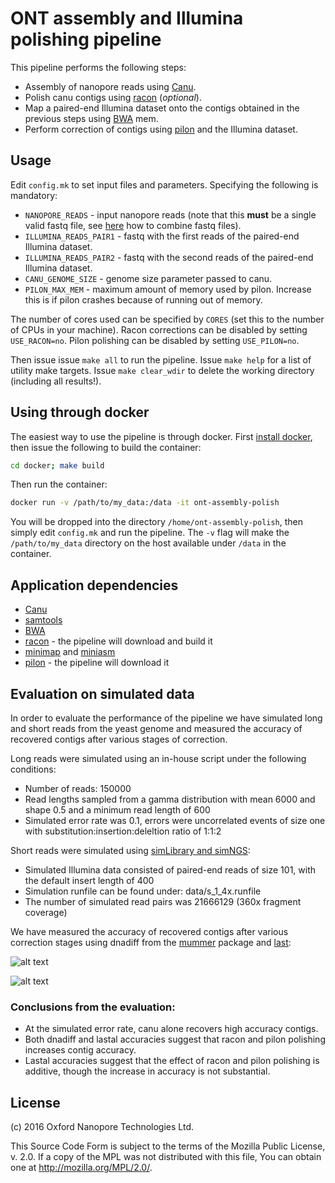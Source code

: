 ONT assembly and Illumina polishing pipeline
=============================================

This pipeline performs the following steps:
- Assembly of nanopore reads using [Canu](http://canu.readthedocs.io).
- Polish canu contigs using [racon](https://github.com/isovic/racon) (*optional*).
- Map a paired-end Illumina dataset onto the contigs obtained in the previous steps using [BWA](http://bio-bwa.sourceforge.net) mem.
- Perform correction of contigs using [pilon](https://github.com/broadinstitute/pilon/wiki) and the Illumina dataset.

Usage
-----

Edit `config.mk` to set input files and parameters. Specifying the following is mandatory:
- `NANOPORE_READS` - input nanopore reads (note that this **must** be a single valid fastq file, see [here](https://www.biostars.org/p/81924/) how to combine fastq files).
- `ILLUMINA_READS_PAIR1` - fastq with the first reads of the paired-end Illumina dataset.
- `ILLUMINA_READS_PAIR2` - fastq with the second reads of the paired-end Illumina dataset.
- `CANU_GENOME_SIZE` - genome size parameter passed to canu.
- `PILON_MAX_MEM` - maximum amount of memory used by pilon. Increase this is if pilon crashes because of running out of memory.

The number of cores used can be specified by `CORES` (set this to the number of CPUs in your machine).
Racon corrections can be disabled by setting `USE_RACON=no`. Pilon polishing can be disabled by setting `USE_PILON=no`.

Then issue issue `make all` to run the pipeline. Issue `make help` for a list of utility make targets. Issue `make clear_wdir` to delete the working directory (including all results!).

Using through docker
--------------------

The easiest way to use the pipeline is through docker. First [install docker](https://docs.docker.com/engine/installation/), then issue the following to build the
container:

```bash
cd docker; make build
```

Then run the container:

```bash
docker run -v /path/to/my_data:/data -it ont-assembly-polish
```

You will be dropped into the directory `/home/ont-assembly-polish`, then simply edit `config.mk` and run the pipeline.
The `-v` flag will make the `/path/to/my_data` directory on the host available under `/data` in the container.

Application dependencies
------------------------

- [Canu](http://canu.readthedocs.io)
- [samtools](http://www.htslib.org/)
- [BWA](http://bio-bwa.sourceforge.net)
- [racon](https://github.com/isovic/racon) - the pipeline will download and build it
- [minimap](https://github.com/lh3/minimap) and [miniasm](https://github.com/lh3/miniasm)
- [pilon](https://github.com/broadinstitute/pilon/wiki) - the pipeline will download it

Evaluation on simulated data
----------------------------

In order to evaluate the performance of the pipeline we have simulated long and short reads from the yeast genome and measured the accuracy of recovered contigs
after various stages of correction.

Long reads were simulated using an in-house script under the following conditions:
- Number of reads: 150000
- Read lengths sampled from a gamma distribution with mean 6000 and shape 0.5 and a minimum read length of 600
- Simulated error rate was 0.1, errors were uncorrelated events of size one with substitution:insertion:deleltion ratio of 1:1:2

Short reads were simulated using [simLibrary and simNGS](https://www.ebi.ac.uk/goldman-srv/simNGS/):
- Simulated Illumina data consisted of paired-end reads of size 101, with the default insert length of 400
- Simulation runfile can be found under: data/s_1_4x.runfile
- The number of simulated read pairs was 21666129 (360x fragment coverage)

We have measured the accuracy of recovered contigs after various correction stages using dnadiff from the [mummer](http://mummer.sourceforge.net/) package and [last](http://last.cbrc.jp/):

![alt text](https://github.com/nanoporetech/ont-assembly-polish/blob/master/results/ddif_plots.png "dnadiff accuracies")

![alt text](https://github.com/nanoporetech/ont-assembly-polish/blob/master/results/la_plots.png "lastal accuracies")

### Conclusions from the evaluation:
- At the simulated error rate, canu alone recovers high accuracy contigs.
- Both dnadiff and lastal accuracies suggest that racon and pilon polishing increases contig accuracy.
- Lastal accuracies suggest that the effect of racon and pilon polishing is additive, though the increase in accuracy is not substantial.

License
-------

(c) 2016 Oxford Nanopore Technologies Ltd.

This Source Code Form is subject to the terms of the Mozilla Public
License, v. 2.0. If a copy of the MPL was not distributed with this
file, You can obtain one at http://mozilla.org/MPL/2.0/.

